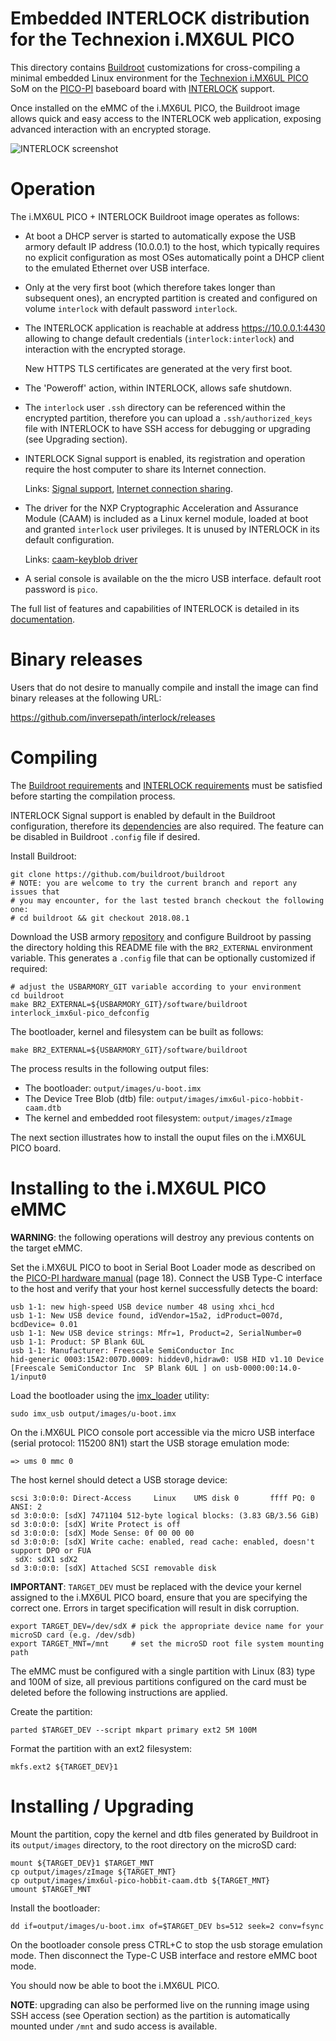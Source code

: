 Embedded INTERLOCK distribution for the Technexion i.MX6UL PICO
===============================================================

This directory contains [Buildroot](http://buildroot.uclibc.org/)
customizations for cross-compiling a minimal embedded Linux environment for the
[Technexion i.MX6UL PICO](https://www.technexion.com/products/system-on-modules/pico/pico-compute-modules/detail/PICO-IMX6UL-EMMC)
SoM on the [PICO-PI](https://www.technexion.com/products/pico-baseboards/detail/PICO-PI)
baseboard board with [INTERLOCK](https://github.com/inversepath/interlock) support.

Once installed on the eMMC of the i.MX6UL PICO, the Buildroot image allows
quick and easy access to the INTERLOCK web application, exposing advanced
interaction with an encrypted storage.

![INTERLOCK screenshot](https://inversepath.com/images/interlock.png)

Operation
=========

The i.MX6UL PICO + INTERLOCK Buildroot image operates as follows:

  * At boot a DHCP server is started to automatically expose the USB armory
    default IP address (10.0.0.1) to the host, which typically requires no
    explicit configuration as most OSes automatically point a DHCP client to
    the emulated Ethernet over USB interface.

  * Only at the very first boot (which therefore takes longer than subsequent
    ones), an encrypted partition is created and configured on volume `interlock`
    with default password `interlock`.

  * The INTERLOCK application is reachable at address https://10.0.0.1:4430
    allowing to change default credentials (`interlock:interlock`) and interaction
    with the encrypted storage.

    New HTTPS TLS certificates are generated at the very first boot.

  * The 'Poweroff' action, within INTERLOCK, allows safe shutdown.

  * The `interlock` user `.ssh` directory can be referenced within the
    encrypted partition, therefore you can upload a `.ssh/authorized_keys` file
    with INTERLOCK to have SSH access for debugging or upgrading (see Upgrading
    section).

  * INTERLOCK Signal support is enabled, its registration and operation require
    the host computer to share its Internet connection.

    Links:
    [Signal support](https://github.com/inversepath/interlock#signal-support),
    [Internet connection sharing](https://github.com/inversepath/usbarmory/wiki/Host-communication#setup--connection-sharing-linux).

  * The driver for the NXP Cryptographic Acceleration and Assurance Module (CAAM)
    is included as a Linux kernel module, loaded at boot and granted `interlock` user
    privileges. It is unused by INTERLOCK in its default configuration.

    Links:
    [caam-keyblob driver](https://github.com/inversepath/caam-keyblob)

  * A serial console is available on the the micro USB interface.
    default root password is `pico`.

The full list of features and capabilities of INTERLOCK is detailed in its
[documentation](https://github.com/inversepath/interlock/blob/master/README.md).

Binary releases
===============

Users that do not desire to manually compile and install the
image can find binary releases at the following URL:

https://github.com/inversepath/interlock/releases

Compiling
=========

The [Buildroot requirements](http://buildroot.uclibc.org/downloads/manual/manual.html#requirement)
and [INTERLOCK requirements](https://github.com/inversepath/interlock#compiling)
must be satisfied before starting the compilation process.

INTERLOCK Signal support is enabled by default in the Buildroot configuration,
therefore its [dependencies](https://github.com/inversepath/interlock#signal-support)
are also required. The feature can be disabled in Buildroot `.config` file if
desired.

Install Buildroot:

```
git clone https://github.com/buildroot/buildroot
# NOTE: you are welcome to try the current branch and report any issues that
# you may encounter, for the last tested branch checkout the following one:
# cd buildroot && git checkout 2018.08.1
```

Download the USB armory [repository](https://github.com/inversepath/usbarmory)
and configure Buildroot by passing the directory holding this README file with
the `BR2_EXTERNAL` environment variable. This generates a `.config` file that
can be optionally customized if required:

```
# adjust the USBARMORY_GIT variable according to your environment
cd buildroot
make BR2_EXTERNAL=${USBARMORY_GIT}/software/buildroot interlock_imx6ul-pico_defconfig
```

The bootloader, kernel and filesystem can be built as follows:

```
make BR2_EXTERNAL=${USBARMORY_GIT}/software/buildroot
```

The process results in the following output files:

  * The bootloader: `output/images/u-boot.imx`
  * The Device Tree Blob (dtb) file: `output/images/imx6ul-pico-hobbit-caam.dtb`
  * The kernel and embedded root filesystem: `output/images/zImage`

The next section illustrates how to install the ouput files on the i.MX6UL PICO board.

Installing to the i.MX6UL PICO eMMC
===================================

**WARNING**: the following operations will destroy any previous contents on the
target eMMC.

Set the i.MX6UL PICO to boot in Serial Boot Loader mode as described on the
[PICO-PI hardware manual](https://s3.us-east-2.amazonaws.com/technexion/documentation/pico-pi-imx7-rev-b1.pdf)
(page 18). Connect the USB Type-C interface to the host and verify that your
host kernel successfully detects the board:

```
usb 1-1: new high-speed USB device number 48 using xhci_hcd
usb 1-1: New USB device found, idVendor=15a2, idProduct=007d, bcdDevice= 0.01
usb 1-1: New USB device strings: Mfr=1, Product=2, SerialNumber=0
usb 1-1: Product: SP Blank 6UL 
usb 1-1: Manufacturer: Freescale SemiConductor Inc 
hid-generic 0003:15A2:007D.0009: hiddev0,hidraw0: USB HID v1.10 Device [Freescale SemiConductor Inc  SP Blank 6UL ] on usb-0000:00:14.0-1/input0

```

Load the bootloader using the [imx_loader](https://github.com/boundarydevices/imx_usb_loader) utility:

```
sudo imx_usb output/images/u-boot.imx
```

On the i.MX6UL PICO console port accessible via the micro USB interface (serial
protocol: 115200 8N1) start the USB storage emulation mode:

```
=> ums 0 mmc 0
```

The host kernel should detect a USB storage device:

```
scsi 3:0:0:0: Direct-Access     Linux    UMS disk 0       ffff PQ: 0 ANSI: 2
sd 3:0:0:0: [sdX] 7471104 512-byte logical blocks: (3.83 GB/3.56 GiB)
sd 3:0:0:0: [sdX] Write Protect is off
sd 3:0:0:0: [sdX] Mode Sense: 0f 00 00 00
sd 3:0:0:0: [sdX] Write cache: enabled, read cache: enabled, doesn't support DPO or FUA
 sdX: sdX1 sdX2
sd 3:0:0:0: [sdX] Attached SCSI removable disk

```

**IMPORTANT**: `TARGET_DEV` must be replaced with the device your kernel assigned to
the i.MX6UL PICO board, ensure that you are specifying the correct one. Errors
in target specification will result in disk corruption.

```
export TARGET_DEV=/dev/sdX # pick the appropriate device name for your microSD card (e.g. /dev/sdb)
export TARGET_MNT=/mnt     # set the microSD root file system mounting path
```

The eMMC must be configured with a single partition with Linux (83)
type and 100M of size, all previous partitions configured on the card must be
deleted before the following instructions are applied.

Create the partition:

```
parted $TARGET_DEV --script mkpart primary ext2 5M 100M
```

Format the partition with an ext2 filesystem:

```
mkfs.ext2 ${TARGET_DEV}1
```

Installing / Upgrading
======================

Mount the partition, copy the kernel and dtb files generated by Buildroot in
its `output/images` directory, to the root directory on the microSD card:

```
mount ${TARGET_DEV}1 $TARGET_MNT
cp output/images/zImage ${TARGET_MNT}
cp output/images/imx6ul-pico-hobbit-caam.dtb ${TARGET_MNT}
umount $TARGET_MNT
```

Install the bootloader:

```
dd if=output/images/u-boot.imx of=$TARGET_DEV bs=512 seek=2 conv=fsync
```

On the bootloader console press CTRL+C to stop the usb storage emulation mode.
Then disconnect the Type-C USB interface and restore eMMC boot mode.

You should now be able to boot the i.MX6UL PICO.

**NOTE**: upgrading can also be performed live on the running image using SSH
access (see Operation section) as the partition is automatically mounted under
`/mnt` and sudo access is available.
